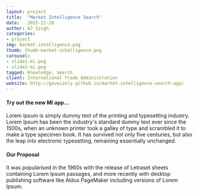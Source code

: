 ```yaml
---
layout: project
title:  "Market Intelligence Search"
date:   2015-12-28 
author: AJ Singh
categories:
- project
img: market-intelligence.png
thumb: thumb-market-intelligence.png
carousel:
- slide1-mi.png
- slide2-mi.png
tagged: Knowledge, Search
client: International Trade Administration
website: http://govwizely.github.io/market-intelligence-search-app/
---
```

#### Try out the new MI app...
Lorem Ipsum is simply dummy text of the printing and typesetting industry. Lorem Ipsum has been the industry's standard dummy text ever since the 1500s, when an unknown printer took a galley of type and scrambled it to make a type specimen book. It has survived not only five centuries, but also the leap into electronic typesetting, remaining essentially unchanged.

#### Our Proposal
It was popularised in the 1960s with the release of Letraset sheets containing Lorem Ipsum passages, and more recently with desktop publishing software like Aldus PageMaker including versions of Lorem Ipsum.
